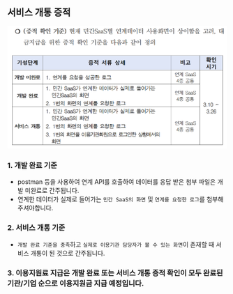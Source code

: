 ## 서비스 개통 증적

![img.png](image/서비스개통증적/img.png)

### 1. 개발 완료 기준
- postman 등을 사용하여 연계 API를 호출하여 데이터를 응답 받은 첨부 파일은 개발 미완료로 간주됩니다. 
- 연계한 데이터가 실제로 들어가는 `민간 SaaS의 화면` 및 `연계를 요청한 로그`를 첨부해주셔야합니다.


### 2. 서비스 개통 기준
- `개발 완료 기준을 충족`하고 `실제로 이용기관 담당자가 볼 수 있는 화면`이 존재할 때 서비스 개통이 된 것으로 간주됩니다.

### 3. 이용지원료 지급은 개발 완료 또는 서비스 개통 증적 확인이 모두 완료된 기관/기업 순으로 이용지원금 지급 예정입니다.